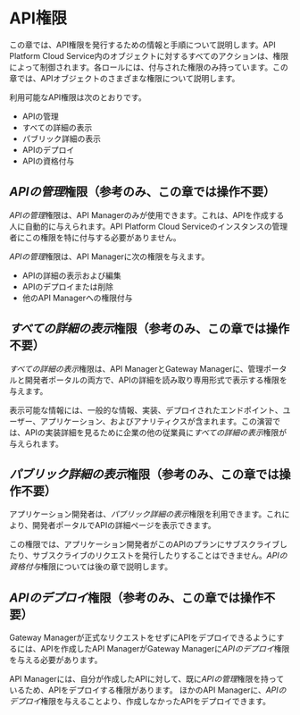 # API権限

この章では、API権限を発行するための情報と手順について説明します。API Platform Cloud Service内のオブジェクトに対するすべてのアクションは、権限によって制御されます。各ロールには、付与された権限のみ持っています。この章では、APIオブジェクトのさまざまな権限について説明します。

利用可能なAPI権限は次のとおりです。

- APIの管理
- すべての詳細の表示
- パブリック詳細の表示
- APIのデプロイ
- APIの資格付与

## *APIの管理*権限（参考のみ、この章では操作不要）

*APIの管理*権限は、API Managerのみが使用できます。これは、APIを作成する人に自動的に与えられます。API Platform Cloud Serviceのインスタンスの管理者にこの権限を特に付与する必要がありません。

*APIの管理*権限は、API Managerに次の権限を与えます。

- APIの詳細の表示および編集
- APIのデプロイまたは削除
- 他のAPI Managerへの権限付与

## *すべての詳細の表示*権限（参考のみ、この章では操作不要）

*すべての詳細の表示*権限は、API ManagerとGateway Managerに、管理ポータルと開発者ポータルの両方で、APIの詳細を読み取り専用形式で表示する権限を与えます。

表示可能な情報には、一般的な情報、実装、デプロイされたエンドポイント、ユーザー、アプリケーション、およびアナリティクスが含まれます。この演習では、APIの実装詳細を見るために企業の他の従業員に*すべての詳細の表示*権限が与えられます。

## *パブリック詳細の表示*権限（参考のみ、この章では操作不要）

アプリケーション開発者は、*パブリック詳細の表示*権限を利用できます。これにより、開発者ポータルでAPIの詳細ページを表示できます。

この権限では、アプリケーション開発者がこのAPIのプランにサブスクライブしたり、サブスクライブのリクエストを発行したりすることはできません。*APIの資格付与*権限については後の章で説明します。

## *APIのデプロイ*権限（参考のみ、この章では操作不要）

Gateway Managerが正式なリクエストをせずにAPIをデプロイできるようにするには、APIを作成したAPI ManagerがGateway Managerに*APIのデプロイ*権限を与える必要があります。

API Managerには、自分が作成したAPIに対して、既に*APIの管理*権限を持っているため、APIをデプロイする権限があります。 ほかのAPI Managerに、*APIのデプロイ*権限を与えることより、作成しなかったAPIをデプロイできます。
